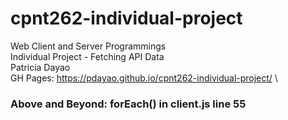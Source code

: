 # cpnt262-individual-project
Web Client and Server Programmings \
Individual Project - Fetching API Data \
Patricia Dayao \
GH Pages: https://pdayao.github.io/cpnt262-individual-project/ \
### Above and Beyond: forEach() in client.js line 55
